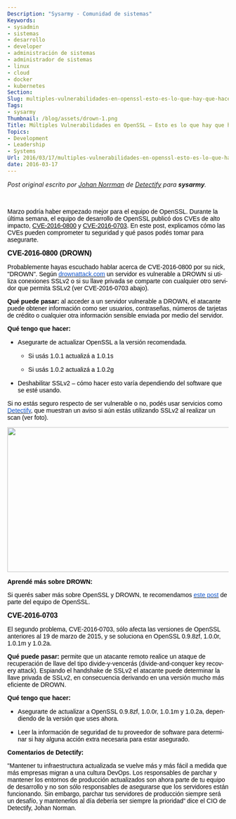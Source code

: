```yaml
---
Description: "Sysarmy - Comunidad de sistemas"
Keywords:
- sysadmin 
- sistemas
- desarrollo
- developer
- administración de sistemas
- administrador de sistemas
- linux
- cloud
- docker
- kubernetes
Section: 
Slug: multiples-vulnerabilidades-en-openssl-esto-es-lo-que-hay-que-hacer
Tags:
- sysarmy
Thumbnail: /blog/assets/drown-1.png
Title: Múltiples Vulnerabilidades en OpenSSL – Esto es lo que hay que hacer
Topics:
- Development
- Leadership
- Systems
Url: 2016/03/17/multiples-vulnerabilidades-en-openssl-esto-es-lo-que-hay-que-hacer
date: 2016-03-17
---
```


<p><em>Post original escrito por <a href="https://twitter.com/johannorrman">Johan Norrman</a> de <a href="https://detectify.com/">Detectify</a> para <strong>sysarmy</strong>.</em></p>
<p>&nbsp;</p>
<p class="western"><span style="color:#000000;"><span style="font-family:Arial, serif;"><span lang="en-US">Marzo podría haber empezado mejor para el equipo de OpenSSL. Durante la última semana, el equipo de desarrollo de OpenSSL publicó dos CVEs de alto impacto, </span></span></span><span style="color:#0000ff;"><u><a href="https://cve.mitre.org/cgi-bin/cvename.cgi?name=CVE-2016-0800"><span style="color:#000000;"><span style="font-family:Arial, serif;"><span lang="en-US">CVE-2016-0800</span></span></span></a></u></span><span style="color:#000000;"><span style="font-family:Arial, serif;"><span lang="en-US"> y </span></span></span><span style="color:#0000ff;"><u><a href="https://cve.mitre.org/cgi-bin/cvename.cgi?name=CVE-2016-0703"><span style="color:#000000;"><span style="font-family:Arial, serif;"><span lang="en-US">CVE-2016-0703</span></span></span></a></u></span><span style="color:#000000;"><span style="font-family:Arial, serif;"><span lang="en-US">. En este post, explicamos cómo las CVEs pueden comprometer tu seguridad y qué pasos podés tomar para asegurarte.</span></span></span></p>
<p class="western"><span style="color:#000000;"><span style="font-family:Arial, serif;"><span style="font-size:medium;"><span lang="en-US"><b>CVE-2016-0800 (DROWN) </b></span></span></span></span></p>
<p class="western"><span style="color:#000000;"><span style="font-family:Arial, serif;"><span lang="en-US">Probablemente hayas escuchado hablar acerca de CVE-2016-0800 por su nick, "DROWN". Según </span></span></span><span style="color:#0000ff;"><u><a href="https://drownattack.com/"><span style="color:#1155cc;"><span style="font-family:Arial, serif;"><span lang="en-US">drownattack.com</span></span></span></a></u></span><span style="color:#000000;"><span style="font-family:Arial, serif;"><span lang="en-US"> un servidor es vulnerable a DROWN si utiliza conexiones SSLv2 o si su llave privada se comparte con cualquier otro servidor que permita SSLv2 (ver CVE-2016-0703 abajo).</span></span></span></p>
<p class="western"><span style="color:#000000;"><span style="font-family:Arial, serif;"><span lang="en-US"><b>Qué puede pasar: </b></span></span></span><span style="color:#000000;"><span style="font-family:Arial, serif;"><span lang="en-US">al acceder a un servidor vulnerable a DROWN, el atacante puede obtener información como ser usuarios, contraseñas, números de tarjetas de crédito o cualquier otra información sensible enviada por medio del servidor</span></span></span><span style="color:#000000;"><span style="font-family:Arial, serif;"><span lang="en-US">.</span></span></span></p>
<p class="western"><span style="color:#000000;"><span style="font-family:Arial, serif;"><span lang="en-US"><b>Qué tengo que hacer:</b></span></span></span></p>
<ul>
<li>
<p class="western"><span style="color:#000000;"><span style="font-family:Arial, serif;"><span lang="en-US">Asegurarte de actualizar OpenSSL a la versión recomendada.</span></span></span></p>
<ul>
<li>
<p class="western"><span style="color:#000000;"><span style="font-family:Arial, serif;"><span lang="en-US">Si usás 1.0.1 actualizá a 1.0.1s</span></span></span></p>
</li>
<li>
<p class="western"><span style="color:#000000;"><span style="font-family:Arial, serif;"><span lang="en-US">Si usás 1.0.2 actualizá a 1.0.2g</span></span></span></p>
</li>
</ul>
</li>
<li>
<p class="western"><span style="color:#000000;"><span style="font-family:Arial, serif;"><span lang="en-US">Deshabilitar SSLv2 – cómo hacer esto varía dependiendo del software que se esté usando.</span></span></span></p>
</li>
</ul>
<p class="western"><span style="color:#000000;"><span style="font-family:Arial, serif;"><span lang="en-US">Si no estás seguro respecto de ser vulnerable o no, podés usar servicios como </span></span></span><span style="color:#0000ff;"><u><a href="http://www.detectify.com/"><span style="color:#1155cc;"><span style="font-family:Arial, serif;"><span lang="en-US">Detectify</span></span></span></a></u></span><span style="color:#000000;"><span style="font-family:Arial, serif;"><span lang="en-US">, que muestran un aviso si aún estás utilizando SSLv2 al realizar un scan (ver foto).</span></span></span></p>
<p><a href="assets/detectify1.png" rel="attachment wp-att-430"><img class="alignnone wp-image-430 size-large" src="assets/detectify1.png" alt="" width="720" height="329" /></a></p>
<p class="western"><span style="color:#000000;"><span style="font-family:Arial, serif;"><span lang="en-US"><b>Aprendé más sobre DROWN:  </b></span></span></span></p>
<p class="western"><span style="color:#000000;"><span style="font-family:Arial, serif;"><span lang="en-US">Si querés saber más sobre OpenSSL y DROWN, te recomendamos </span></span></span><span style="color:#0000ff;"><u><a href="https://www.openssl.org/blog/blog/2016/03/01/an-openssl-users-guide-to-drown/"><span style="color:#1155cc;"><span style="font-family:Arial, serif;"><span lang="en-US">este post</span></span></span></a></u></span><span style="color:#000000;"><span style="font-family:Arial, serif;"><span lang="en-US"> de parte del equipo de OpenSSL.</span></span></span></p>
<p class="western"><span style="color:#000000;"><span style="font-family:Arial, serif;"><span style="font-size:medium;"><span lang="en-US"><b>CVE-2016-0703 </b></span></span></span></span></p>
<p class="western"><span style="color:#000000;"><span style="font-family:Arial, serif;"><span lang="en-US">El segundo problema, CVE-2016-0703, sólo afecta las versiones de OpenSSL anteriores al 19 de marzo de 2015, y se soluciona en OpenSSL 0.9.8zf, 1.0.0r, 1.0.1m y 1.0.2a. </span></span></span></p>
<p class="western"><span style="color:#000000;"><span style="font-family:Arial, serif;"><span lang="en-US"><b>Qué puede pasar:</b></span></span></span><span style="color:#000000;"><span style="font-family:Arial, serif;"><span lang="en-US"> permite que un atacante remoto realice un ataque de recuperación de llave del tipo divide-y-vencerás (divide-and-conquer key recovery attack). Espiando el handshake de SSLv2 el atacante puede determinar la llave privada de SSLv2, en consecuencia derivando en una versión mucho más eficiente de DROWN.</span></span></span></p>
<p class="western"><span style="color:#000000;"><span style="font-family:Arial, serif;"><span lang="en-US"><b>Qué tengo que hacer:</b></span></span></span></p>
<ul>
<li>
<p class="western"><span style="color:#000000;"><span style="font-family:Arial, serif;"><span lang="en-US">Asegurarte de actualizar a OpenSSL 0.9.8zf, 1.0.0r, 1.0.1m y 1.0.2a, dependiendo de la versión que uses ahora.</span></span></span></p>
</li>
<li>
<p class="western"><span style="color:#000000;"><span style="font-family:Arial, serif;"><span lang="en-US">Leer la información de seguridad de tu proveedor de software para determinar si hay alguna acción extra necesaria para estar asegurado.</span></span></span></p>
</li>
</ul>
<p class="western"><span style="color:#000000;"><span style="font-family:Arial, serif;"><span lang="en-US"><b>Comentarios de Detectify: </b></span></span></span></p>
<p class="western"><span style="color:#000000;"><span style="font-family:Arial, serif;"><span lang="en-US">"Mantener tu infraestructura actualizada se vuelve más y más fácil a medida que más empresas migran a una cultura DevOps. Los responsables de parchar y mantener los entornos de producción actualizados son ahora parte de tu equipo de desarrollo y no son sólo responsables de asegurarse que los servidores están funcionando. Sin embargo, parchar tus servidores de producción siempre será un desafío, y mantenerlos al día debería ser siempre la prioridad” dice el CIO de Detectify, Johan Norman.</span></span></span></p>
<p class="western">
